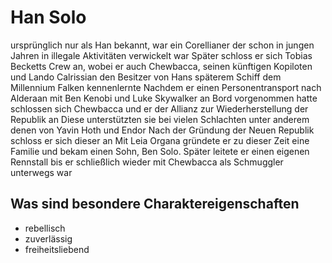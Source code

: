 # Han Solo 
ursprünglich nur als Han bekannt, war ein Corellianer der schon in jungen Jahren in illegale Aktivitäten verwickelt war 
Später schloss er sich Tobias Becketts Crew an, wobei er auch Chewbacca, seinen künftigen Kopiloten 
und Lando Calrissian den Besitzer von Hans späterem Schiff dem Millennium Falken kennenlernte 
Nachdem er einen Personentransport nach Alderaan mit Ben Kenobi und Luke Skywalker 
an Bord vorgenommen hatte schlossen sich Chewbacca und er der Allianz zur Wiederherstellung 
der Republik an Diese unterstützten sie bei vielen Schlachten  unter anderem denen von Yavin  Hoth und Endor 
Nach der Gründung der Neuen Republik schloss er sich dieser an 
Mit Leia Organa gründete er zu dieser Zeit eine Familie und bekam einen Sohn, Ben Solo. 
Später leitete er einen eigenen Rennstall  bis er schließlich wieder mit Chewbacca 
als Schmuggler unterwegs war 
## Was sind besondere Charaktereigenschaften
* rebellisch
* zuverlässig
* freiheitsliebend